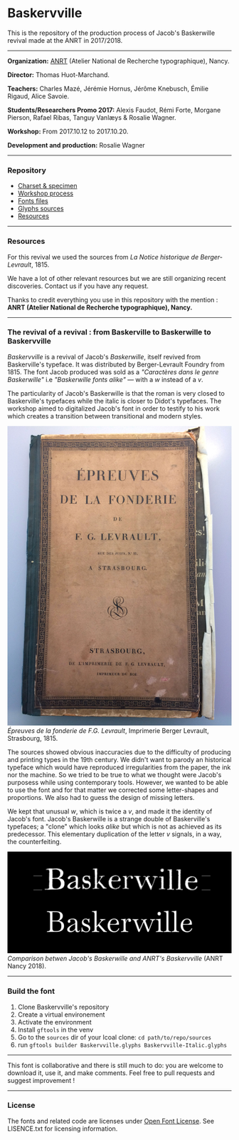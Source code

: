 # Baskervville

This is the repository of the production process of Jacob's Baskerwille revival made at the ANRT in 2017/2018.

___

**Organization:** [ANRT](https://anrt-nancy.fr/fr/presentation/) (Atelier National de Recherche typographique), Nancy.

**Director:** Thomas Huot-Marchand.

**Teachers:** Charles Mazé, Jérémie Hornus, Jérôme Knebusch, Émilie Rigaud, Alice Savoie.

**Students/Researchers Promo 2017:** Alexis Faudot, Rémi Forte, Morgane Pierson, Rafael Ribas, Tanguy Vanlæys & Rosalie Wagner.

**Workshop:** From 2017.10.12 to 2017.10.20.

**Development and production:** Rosalie Wagner

_____
### Repository

* [Charset & specimen](documents/proofs)
* [Workshop process](https://github.com/anrt-type/ANRT-Baskervville/documents/workshop)
* [Fonts files](fonts/)
* [Glyphs sources](sources/)
* [Resources](documents/resources)

_____
### Resources

For this revival we used the sources from *La Notice historique de Berger-Levrault*, 1815.

We have a lot of other relevant resources but we are still organizing recent discoveries. Contact us if you have any request.

Thanks to credit everything you use in this repository with the mention : **ANRT (Atelier National de Recherche typographique), Nancy.**

_____

### The revival of a revival : from Baskerville to Baskerwille to Baskervville
*Baskervville* is a revival of Jacob's *Baskerwille*, itself revived from Baskerville's typeface. It was distributed by Berger-Levrault Foundry from 1815. The font Jacob produced was sold as a *"Caractères dans le genre Baskerwille"* i.e *"Baskerwille fonts alike"* — with a *w* instead of a *v*.

The particularity of Jacob's Baskerwille is that the roman is very closed to Baskerville's typefaces while the italic is closer to Didot's typefaces. The workshop aimed to digitalized Jacob's font in order to testify to his work which creates a transition between transitional and modern styles.

![Source](./documents/resources/specimen-couverture.jpg)
*Épreuves de la fonderie de F.G. Levrault*, Imprimerie Berger Levrault, Strasbourg, 1815.

The sources showed obvious inaccuracies due to the difficulty of producing and printing types in the 19th century. We didn't want to parody an historical typeface which would have reproduced irregularities from the paper, the ink nor the machine. So we tried to be true to what we thought were Jacob's purposess while using contemporary tools. However, we wanted to be able to use the font and for that matter we corrected some letter-shapes and proportions. We also had to guess the design of missing letters.

We kept that unusual *w*, which is twice a *v*, and made it the identity of Jacob's font. Jacob's Baskerwille is a strange double of Baskerville's typefaces; a "clone" which looks *alike* but which is not as achieved as its predecessor. This elementary duplication of the letter *v* signals, in a way, the counterfeiting.

![Specimen](./documents/proofs/sample.jpg)
*Comparison betwen Jacob's Baskerwille and ANRT's Baskervville* (ANRT Nancy 2018).

_____
### Build the font

1. Clone Baskervville's repository
2. Create a virtual environement
3. Activate the environment
4. Install `gftools` in the venv
5. Go to the `sources` dir of your lcoal clone: `cd path/to/repo/sources`
6. run `gftools builder Baskervville.glyphs Baskervville-Italic.glyphs`
_____
This font is collaborative and there is still much to do: you are welcome to download it, use it, and make comments. Feel free to pull requests and suggest improvement !
_____

### License
The fonts and related code are licenses under [Open Font License](http://scripts.sil.org/OFL). See LISENCE.txt for licensing information.
